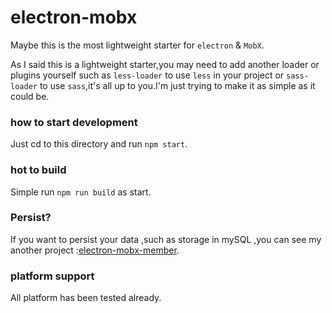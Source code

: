 # electron-mobx
Maybe this is the most lightweight starter for `electron` & `MobX`.

 As I said this is a lightweight starter,you may need to add another loader or plugins yourself such as `less-loader` to use `less` in your project or `sass-loader` to use `sass`,it's all up to you.I'm just trying to make it as simple as it could be.

### how to start development

Just cd to this directory and run `npm start`.

### hot to build 

Simple run `npm run build` as start.

### Persist?
If you want to persist your data ,such as storage in mySQL ,you can see my another project :[electron-mobx-member](https://github.com/eaTong/electron-mobx-member).

### platform support

All platform has been tested already.
